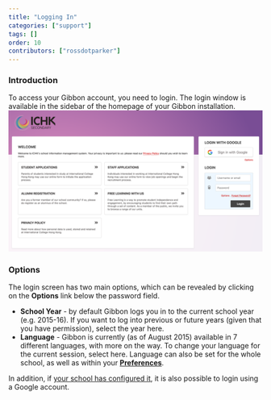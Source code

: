 ```yaml
---
title: "Logging In"
categories: ["support"]
tags: []
order: 10
contributors: ["rossdotparker"]
---
```


### Introduction

To access your Gibbon account, you need to login. The login window is available in the sidebar of the homepage of your Gibbon installation. ![Screen Shot 2015-08-31 at 7.35.39 pm](/img/teachers/login-page.png)

### **Options**

The login screen has two main options, which can be revealed by clicking on the **Options** link below the password field.

*   **School Year** - by default Gibbon logs you in to the current school year (e.g. 2015-16). If you want to log into previous or future years (given that you have permission), select the year here.
*   **Language** - Gibbon is currently (as of August 2015) available in 7 different languages, with more on the way. To change your language for the current session, select here. Language can also be set for the whole school, as well as within your [**Preferences**](preferences).

In addition, if [your school has configured it](authenticating-with-google-oauth), it is also possible to login using a Google account.
